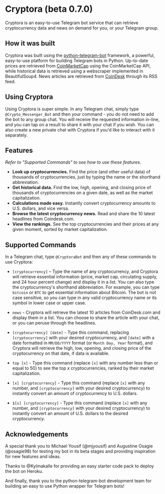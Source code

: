 # Cryptora (beta 0.7.0)

Cryptora is an easy-to-use Telegram bot service that can retrieve cryptocurrency data and news on demand for you, or your Telegram group.

## How it was built

Cryptora was built using the [python-telegram-bot](https://github.com/python-telegram-bot/python-telegram-bot) framework, a powerful, easy-to-use platform for building Telegram bots in Python. Up-to-date prices are retrieved from [CoinMarketCap](http://coinmarketcap.com) using the CoinMarketCap API, while historical data is retrieved using a webscraper implemented in BeautifulSoup4. News articles are retrieved from [CoinDesk](http://coindesk.com) through its RSS feed. 
 
## Using Cryptora

Using Cryptora is super simple. In any Telegram chat, simply type `@Crypto_Messenger_Bot` and then your command - you do not need to add the bot to any group chat. You will receive the requested information in-line, and you can tap on a result to share it with your chat if you wish. You can also create a new private chat with Cryptora if you'd like to interact with it separately.

## Features

*Refer to "Supported Commands" to see how to use these features.*

- **Look up cryptocurrencies.** Find the price (and other useful data) of thousands of cryptocurrencies, just by typing the name or the shorthand abbreviation.
- **Get historical data.** Find the low, high, opening, and closing price of thousands of cryptocurrencies on a given date, as well as the market capitalization.
- **Calculations made easy.** Instantly convert cryptocurrency amounts to U.S. dollars, and vice versa.
- **Browse the latest cryptocurrency news.** Read and share the 10 latest headlines from Coindesk.com.
- **View the rankings.** See the top cryptocurrencies and their prices at any given moment, sorted by market capitalization.

## Supported Commands

In a Telegram chat, type `@CryptoraBot` and then any of these commands to use Cryptora:

- `[cryptocurrency]` – Type the name of any cryptocurrency, and Cryptora will retrieve essential information (price, market cap, circulating supply, and 24 hour percent change) and display it in a list. You can also type the cryptocurrency's shorthand abbreviation. For example, you can type `bitcoin` or `BTC` to get essential information about Bitcoin. The bot is not case sensitive, so you can type in any valid cryptocurrency name or its symbol in lower case or upper case.

- `news` - Cryptora will retrieve the latest 10 articles from CoinDesk.com and display them in a list. You can choose to share the article with your chat, or you can peruse through the headlines. 

- `[cryptocurrency] [date]` - Type this command, replacing `[cryptocurrency]` with your desired cryptocurrency, and `[date]` with a date formatted in `MM/DD/YYYY` format (or `Month Day, Year` format), and Cryptora will retrieve the high, low, opening, and closing price of the cryptocurrency on that date, if data is available.

- `top [x]` - Type this command (replace `[x]` with any number less than or equal to 50) to see the top *x* cryptocurrencies, ranked by their market capitalization.

- `[x] [cryptocurrency]` - Type this command (replace `[x]` with any number, and `[cryptocurrency]` with your desired cryptocurrency) to instantly convert an amount of cryptocurrency to U.S. dollars.

- `$[x] [cryptocurrency]` - Type this command (replace `[x]` with any number, and `[cryptocurrency]` with your desired cryptocurrency) to instantly convert an amount of U.S. dollars to the desired cryptocurrency.

## Acknowledgements

A special thank you to Michael Yousif (@mjyousif) and Augustine Osagie (@osagie98) for testing my bot in its beta stages and providing inspiration for new features and ideas.

Thanks to @Kylmakalle for providing an easy starter code pack to deploy the bot on Heroku.

And finally, thank you to the python-telegram-bot development team for building an easy to use Python wrapper for Telegram bots!
